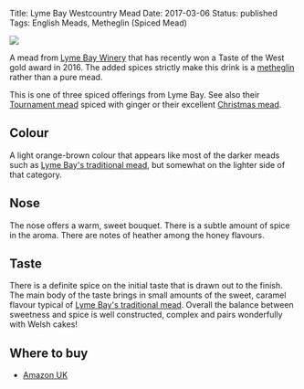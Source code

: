 Title: Lyme Bay Westcountry Mead
Date: 2017-03-06
Status: published
Tags: English Meads, Metheglin (Spiced Mead)

![](//ws-eu.amazon-adsystem.com/widgets/q?_encoding=UTF8&ASIN=B00F2IYI6C&Format=_SL250_&ID=AsinImage&MarketPlace=GB&ServiceVersion=20070822&WS=1&tag=traditionalmead-21)

A mead from [Lyme Bay Winery](/lyme-bay-winery/)
that has recently won a Taste of the West gold
award in 2016. The added spices strictly make this drink is a
[metheglin](/types-of-mead) rather than a pure mead.

<!-- PELICAN_END_SUMMARY -->

This is one of three spiced offerings from Lyme Bay. See also their
[Tournament mead](/lyme-bay-tournament/) spiced with ginger or their excellent
[Christmas mead](/lyme-bay-christmas/).

## Colour

A light orange-brown colour that appears like most of the darker meads
such as [Lyme Bay's traditional mead](/lyme-bay-traditional), but
somewhat on the lighter side of that category.

## Nose

The nose offers a warm, sweet bouquet. There is a subtle amount of
spice in the aroma. There are notes of heather among the honey flavours.

## Taste

There is a definite spice on the initial taste that is drawn out to
the finish. The main body of the taste brings in small amounts of the
sweet, caramel flavour typical of
[Lyme Bay's traditional mead](/lyme-bay-traditional). Overall the
balance between sweetness and spice is well constructed, complex and
pairs wonderfully with Welsh cakes!

## Where to buy

* [Amazon UK](https://www.amazon.co.uk/Westcountry-Mead-Lyme-Bay-Bottle/dp/B00F2IYI6C/ref=as_li_ss_tl?ie=UTF8&qid=1488668365&sr=8-1&keywords=lyme+bay+west+country&linkCode=ll1&tag=traditionalmead-21&linkId=4bfaddd5b77c29a382612e4a32f1bccf)
